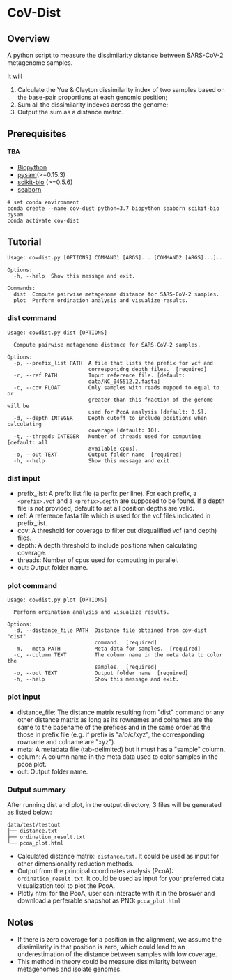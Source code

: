 # CoV-Dist 

## Overview
A python script to measure the dissimilarity distance between SARS-CoV-2 metagenome samples.

It will 
1) Calculate the Yue & Clayton dissimilarity index of two samples based on the base-pair proportions at each genomic position;
2) Sum all the dissimilarity indexes across the genome;
3) Output the sum as a distance metric.

## Prerequisites
#### TBA
+ [Biopython](https://biopython.org/)
+ [pysam](https://github.com/pysam-developers/pysam)(>=0.15.3)
+ [scikit-bio](https://github.com/biocore/scikit-bio) (>=0.5.6)
+ [seaborn](https://github.com/mwaskom/seaborn)

```
# set conda environment
conda create --name cov-dist python=3.7 biopython seaborn scikit-bio pysam
conda activate cov-dist
```



## Tutorial

```
Usage: covdist.py [OPTIONS] COMMAND1 [ARGS]... [COMMAND2 [ARGS]...]...

Options:
  -h, --help  Show this message and exit.

Commands:
  dist  Compute pairwise metagenome distance for SARS-CoV-2 samples.
  plot  Perform ordination analysis and visualize results.
```

### dist command
```
Usage: covdist.py dist [OPTIONS]

  Compute pairwise metagenome distance for SARS-CoV-2 samples.

Options:
  -p, --prefix_list PATH  A file that lists the prefix for vcf and
                          corresponidng depth files.  [required]
  -r, --ref PATH          Input reference file. [default:
                          data/NC_045512.2.fasta]
  -c, --cov FLOAT         Only samples with reads mapped to equal to or
                          greater than this fraction of the genome will be
                          used for PcoA analysis [default: 0.5].
  -d, --depth INTEGER     Depth cutoff to include positions when calculating
                          coverage [default: 10].
  -t, --threads INTEGER   Number of threads used for computing [default: all
                          available cpus].
  -o, --out TEXT          Output folder name  [required]
  -h, --help              Show this message and exit.
```

### dist input
* prefix_list: A prefix list file (a perfix per line). For each prefix, a `<prefix>.vcf` and a `<prefix>.depth` are supposed to be found. If a depth file is not provided, default to set all position depths are valid.
* ref: A reference fasta file which is used for the vcf files indicated in prefix_list.
* cov: A threshold for coverage to filter out disqualified vcf (and depth) files.
* depth: A depth threshold to include positions when calculating coverage.
* threads: Number of cpus used for computing in parallel.
* out: Output folder name.


### plot command
```
Usage: covdist.py plot [OPTIONS]

  Perform ordination analysis and visualize results.

Options:
  -d, --distance_file PATH  Distance file obtained from cov-dist "dist"
                            command.  [required]
  -m, --meta PATH           Meta data for samples.  [required]
  -c, --column TEXT         The column name in the meta data to color the
                            samples.  [required]
  -o, --out TEXT            Output folder name  [required]
  -h, --help                Show this message and exit.
```
### plot input
* distance_file: The distance matrix resulting from "dist" command or any other distance matrix as long as its rownames and colnames are the same to the basename of the prefices and in the same order as the those in prefix file (e.g. if prefix is "a/b/c/xyz", the corresponding rowname and colname are "xyz").
* meta: A metadata file (tab-delimited) but it must has a "sample" column.
* column: A column name in the meta data used to color samples in the pcoa plot.
* out: Output folder name.


### Output summary
After running dist and plot, in the output directory, 3 files will be generated as listed below:
```
data/test/testout
├── distance.txt
├── ordination_result.txt
└── pcoa_plot.html
```

* Calculated distance matrix: `distance.txt`. It could be used as input for other dimensionality reduction methods.
* Output from the principal coordinates analysis (PcoA): `ordination_result.txt`. It could be used as input for your preferred data visualization tool to plot the PcoA.
* Plotly html for the PcoA, user can interacte with it in the broswer and download a perferable snapshot as PNG: `pcoa_plot.html`

## Notes
* If there is zero coverage for a position in the alignment, we assume the dissimilarity in that position is zero, which could lead to an underestimation of the distance between samples with low coverage.
* This method in theory could be measure dissimilarity between metagenomes and isolate genomes.
